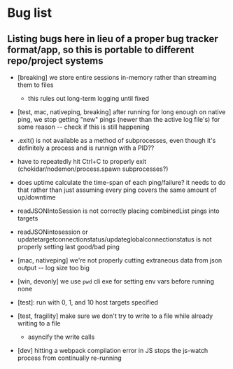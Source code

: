 # Bug list

## Listing bugs here in lieu of a proper bug tracker format/app, so this is portable to different repo/project systems

- [breaking] we store entire sessions in-memory rather than streaming them to files
	- this rules out long-term logging until fixed

- [test, mac, nativeping, breaking] after running for long enough on native ping, we stop getting "new" pings (newer than the active log file's) for some reason -- check if this is still happening

- .exit() is not available as a method of subprocesses, even though it's definitely a process and is runnign with a PID?? 

- have to repeatedly hit Ctrl+C to properly exit (chokidar/nodemon/process.spawn subprocesses?)

- does uptime calculate the time-span of each ping/failure? it needs to do that rather than just assuming every ping covers the same amount of up/downtime

- readJSONIntoSession is not correctly placing combinedList pings into targets
- readJSONintosession or updatetargetconnectionstatus/updateglobalconnectionstatus is not properly setting last good/bad ping

- [mac, nativeping] we're not properly cutting extraneous data from json output
	-- log size too big
- [win, devonly] we use `pwd` cli exe for setting env vars before running none
	
- [test]: run with 0, 1, and 10 host targets specified

- [test, fragility] make sure we don't try to write to a file while already writing to a file
	- asyncify the write calls

- [dev] hitting a webpack compilation error in JS stops the js-watch process from continually re-running